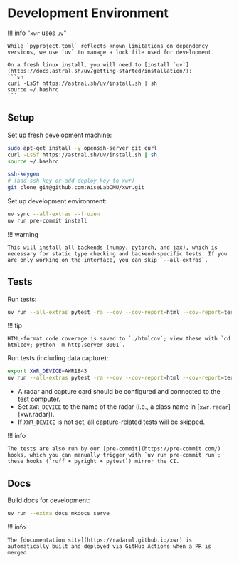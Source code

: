 # Development Environment

!!! info "`xwr` uses `uv`"

    While `pyproject.toml` reflects known limitations on dependency versions, we use `uv` to manage a lock file used for development.

    On a fresh linux install, you will need to [install `uv`](https://docs.astral.sh/uv/getting-started/installation/):
    ```sh
    curl -LsSf https://astral.sh/uv/install.sh | sh
    source ~/.bashrc
    ```

## Setup

Set up fresh development machine:
```sh
sudo apt-get install -y openssh-server git curl
curl -LsSf https://astral.sh/uv/install.sh | sh
source ~/.bashrc

ssh-keygen
# (add ssh key or add deploy key to xwr)
git clone git@github.com:WiseLabCMU/xwr.git
```

Set up development environment:
```sh
uv sync --all-extras --frozen
uv run pre-commit install
```

!!! warning

    This will install all backends (numpy, pytorch, and jax), which is necessary for static type checking and backend-specific tests. If you are only working on the interface, you can skip `--all-extras`.

## Tests

Run tests:
```sh
uv run --all-extras pytest -ra --cov --cov-report=html --cov-report=term -- tests
```

!!! tip

    HTML-format code coverage is saved to `./htmlcov`; view these with `cd htmlcov; python -m http.server 8001`.

Run tests (including data capture):
```sh
export XWR_DEVICE=AWR1843
uv run --all-extras pytest -ra --cov --cov-report=html --cov-report=term -- tests
```

- A radar and capture card should be configured and connected to the test computer.
- Set `XWR_DEVICE` to the name of the radar (i.e., a class name in [`xwr.radar`][xwr.radar]).
- If `XWR_DEVICE` is not set, all capture-related tests will be skipped.

!!! info
    
    The tests are also run by our [pre-commit](https://pre-commit.com/) hooks, which you can manually trigger with `uv run pre-commit run`; these hooks (`ruff + pyright + pytest`) mirror the CI.

## Docs

Build docs for development:
```sh
uv run --extra docs mkdocs serve
```

!!! info

    The [documentation site](https://radarml.github.io/xwr) is automatically built and deployed via GitHub Actions when a PR is merged.
